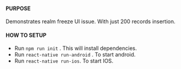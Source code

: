 #### PURPOSE
Demonstrates realm freeze UI issue.
With just 200 records insertion.

#### HOW TO SETUP
- Run `npm run init` . This will install dependencies.
- Run `react-native run-android` . To start android.
- Run `react-native run-ios`. To start IOS.

